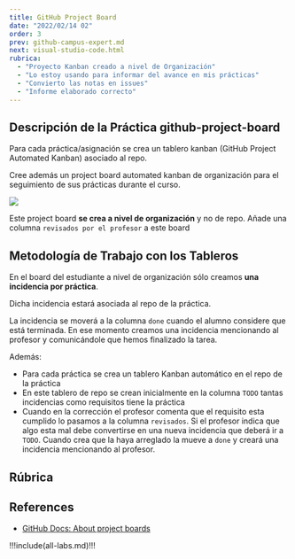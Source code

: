 ```yaml
---
title: GitHub Project Board
date: "2022/02/14 02"
order: 3
prev: github-campus-expert.md
next: visual-studio-code.html
rubrica:
  - "Proyecto Kanban creado a nivel de Organización"
  - "Lo estoy usando para informar del avance en mis prácticas"
  - "Convierto las notas en issues"
  - "Informe elaborado correcto"
---
```


## Descripción de la Práctica github-project-board

Para cada práctica/asignación se crea un tablero kanban (GitHub Project Automated Kanban) asociado al repo. 


Cree además un project board automated kanban de organización para el seguimiento de sus prácticas durante el curso.

![](/images/github-project-board-example.png)

Este project board **se crea a nivel de organización** y no de repo.
Añade una columna `revisados por el profesor` a este board


## Metodología de Trabajo con los Tableros

En el board del estudiante  a nivel de organización sólo creamos **una incidencia  por práctica**. 

Dicha incidencia estará asociada al repo de la práctica. 

La incidencia se moverá a la columna `done` cuando el alumno considere que está terminada. 
En ese momento creamos una incidencia mencionando al profesor y comunicándole que hemos finalizado la tarea. 


Además:

* Para cada práctica se crea un tablero Kanban automático en el repo de la práctica
* En este tablero de repo se crean inicialmente en la columna `TODO` tantas incidencias como requisitos tiene la práctica
* Cuando en la corrección el profesor comenta que el requisito  esta cumplido lo pasamos a la columna `revisados`. Si el profesor indica que algo esta mal debe convertirse en una nueva incidencia que deberá ir a `TODO`.  Cuando crea que la haya arreglado la mueve a `done` y creará una incidencia mencionando al profesor. 

## Rúbrica

<rubrica></rubrica>

## References

* [GitHub Docs: About project boards](https://docs.github.com/en/github/managing-your-work-on-github/about-project-boards)


!!!include(all-labs.md)!!!